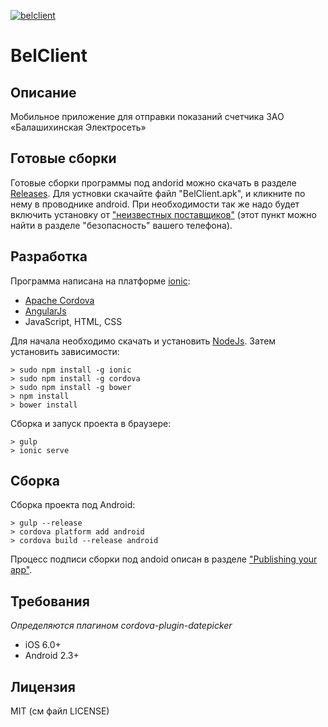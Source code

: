 [![belclient](https://towa48.github.io/bel-client/images/screenshot-small.png)](https://towa48.github.io/bel-client)

# BelClient

## Описание

Мобильное приложение для отправки показаний счетчика ЗАО «Балашихинская Электросеть»

## Готовые сборки

Готовые сборки программы под andorid можно скачать в разделе [Releases](https://github.com/towa48/bel-client/releases).
Для устновки скачайте файл "BelClient.apk", и кликните по нему в проводнике android. При необходимости так же надо будет включить установку от ["неизвестных поставщиков"](http://developer.android.com/distribute/tools/open-distribution.html#unknown-sources) (этот пункт можно найти в разделе "безопасность" вашего телефона).

## Разработка

Программа написана на платформе [ionic](http://ionicframework.com/):
* [Apache Cordova](https://cordova.apache.org/)
* [AngularJs](https://angular.io/)
* JavaScript, HTML, CSS

Для начала необходимо скачать и установить [NodeJs](https://nodejs.org/).
Затем установить зависимости:
```shell
> sudo npm install -g ionic
> sudo npm install -g cordova
> sudo npm install -g bower
> npm install
> bower install
```

Сборка и запуск проекта в браузере:
```shell
> gulp
> ionic serve
```

## Сборка

Сборка проекта под Android:
```shell
> gulp --release
> cordova platform add android
> cordova build --release android
```

Процесс подписи сборки под andoid описан в разделе ["Publishing your app"](http://ionicframework.com/docs/guide/publishing.html).

## Требования
_Определяются плагином cordova-plugin-datepicker_

* iOS 6.0+
* Android 2.3+

## Лицензия

MIT (см файл LICENSE)
